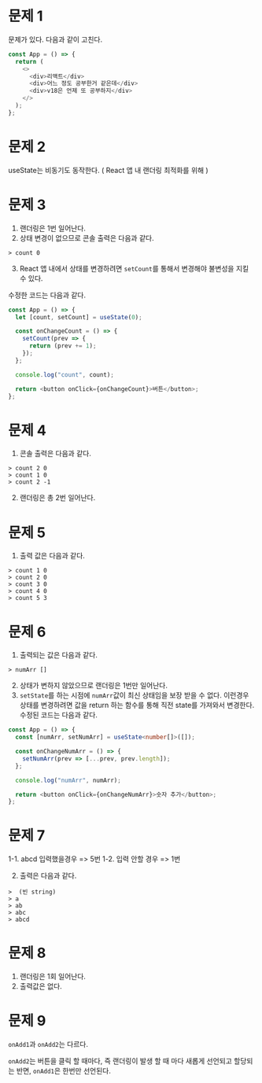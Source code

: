# 문제 1

문제가 있다.
다음과 같이 고친다.

```typescript
const App = () => {
  return (
    <>
      <div>리액트</div>
      <div>어느 정도 공부한거 같은데</div>
      <div>v18은 언제 또 공부하지</div>
    </>
  );
};
```

# 문제 2

useState는 비동기도 동작한다. ( React 앱 내 랜더링 최적화를 위해 )

# 문제 3

1. 랜더링은 1번 일어난다.
2. 상태 변경이 없으므로 콘솔 출력은 다음과 같다.

```type script
> count 0
```

3. React 앱 내에서 상태를 변경하려면 `setCount`를 통해서 변경해야 불변성을 지킬 수 있다.

수정한 코드는 다음과 같다.

```typescript
const App = () => {
  let [count, setCount] = useState(0);

  const onChangeCount = () => {
    setCount(prev => {
      return (prev += 1);
    });
  };

  console.log("count", count);

  return <button onClick={onChangeCount}>버튼</button>;
};
```

# 문제 4

1. 콘솔 출력은 다음과 같다.

```
> count 2 0
> count 1 0
> count 2 -1
```

2. 랜더링은 총 2번 일어난다.

# 문제 5

1. 출력 값은 다음과 같다.

```
> count 1 0
> count 2 0
> count 3 0
> count 4 0
> count 5 3
```

# 문제 6

1. 출력되는 값은 다음과 같다.

```
> numArr []
```

2. 상태가 변하지 않았으므로 랜더링은 1번만 일어난다.
3. `setState`를 하는 시점에 `numArr`값이 최신 상태임을 보장 받을 수 없다. 이런경우 상태를 변경하려면 값을 return 하는 함수를 통해 직전 state를 가져와서 변경한다. 수정된 코드는 다음과 같다.

```typescript
const App = () => {
  const [numArr, setNumArr] = useState<number[]>([]);

  const onChangeNumArr = () => {
    setNumArr(prev => [...prev, prev.length]);
  };

  console.log("numArr", numArr);

  return <button onClick={onChangeNumArr}>숫자 추가</button>;
};
```

# 문제 7

1-1. abcd 입력했을경우 => 5번
1-2. 입력 안할 경우 => 1번

2. 출력은 다음과 같다.

```
>  (빈 string)
> a
> ab
> abc
> abcd
```

# 문제 8

1. 랜더링은 1회 일어난다.
2. 출력값은 없다.

# 문제 9

`onAdd1`과 `onAdd2`는 다르다.

`onAdd2`는 버튼을 클릭 할 때마다, 즉 랜더링이 발생 할 때 마다 새롭게 선언되고 할당되는 반면,
`onAdd1`은 한번만 선언된다.
